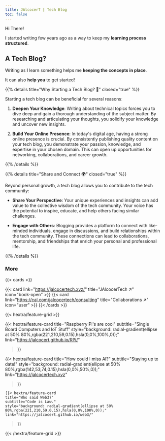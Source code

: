 ```yaml
---
title: JAlcocerT | Tech Blog
toc: false
---
```


Hi There!

I started writing few years ago as a way to keep my **learning process structured**.

## A Tech Blog?

Writing as I learn something helps me **keeping the concepts in place**.

It can also **help you** to get started!

{{% details title="Why Starting a Tech Blog? 🚀" closed="true" %}}

Starting a tech blog can be beneficial for several reasons:

1. **Deepen Your Knowledge**: Writing about technical topics forces you to dive deep and gain a thorough understanding of the subject matter. By researching and articulating your thoughts, you solidify your knowledge and uncover new insights.

2. **Build Your Online Presence**: In today's digital age, having a strong online presence is crucial. By consistently publishing quality content on your tech blog, you demonstrate your passion, knowledge, and expertise in your chosen domain. This can open up opportunities for networking, collaborations, and career growth.

{{% /details %}}

{{% details title="Share and Connect 🌍" closed="true" %}}

Beyond personal growth, a tech blog allows you to contribute to the tech community:

* **Share Your Perspective**: Your unique experiences and insights can add value to the collective wisdom of the tech community. Your voice has the potential to inspire, educate, and help others facing similar challenges.

* **Engage with Others**: Blogging provides a platform to connect with like-minded individuals, engage in discussions, and build relationships within the tech community. These connections can lead to collaborations, mentorship, and friendships that enrich your personal and professional life.

{{% /details %}}

### More

{{< cards >}}
  <!-- {{< card link="blog" title="Blog" icon="book-open" >}} -->
  {{< card link="https://jalcocertech.xyz/" title="JAlcocerTech ↗" icon="book-open" >}}
  {{< card link="https://cal.com/jalcocertech/consulting" title="Collaborations ↗" icon="user" >}}
{{< /cards >}}

{{< hextra/feature-grid >}}
 
  {{< hextra/feature-card
    title="Raspberry Pi's are cool"
    subtitle="Single Board Computers and IoT Stuff"
    style="background: radial-gradient(ellipse at 50% 80%,rgba(221,210,59,0.15),hsla(0,0%,100%,0));"
    link="https://jalcocert.github.io/RPi/"
  >}}

  {{< hextra/feature-card
    title="How could I miss AI?"
    subtitle="Staying up to date!"
    style="background: radial-gradient(ellipse at 50% 80%,rgba(142,53,74,0.15),hsla(0,0%,50%,0));"
    link="https://jalcocertech.xyz"
  >}}

    {{< hextra/feature-card
    title="Who said Web3?"
    subtitle="Code is Law."
    style="background: radial-gradient(ellipse at 50% 80%,rgba(221,210,59,0.15),hsla(0,0%,100%,0));"
    link="https://jalcocert.github.io/web3/"
  >}}

{{< /hextra/feature-grid >}}

<!-- {{< cards cols="1" >}}
  {{< card link="https://jalcocert.github.io/Portfolio/" title="Portfolio Links ↗" icon="user" >}}
{{< /cards >}} -->